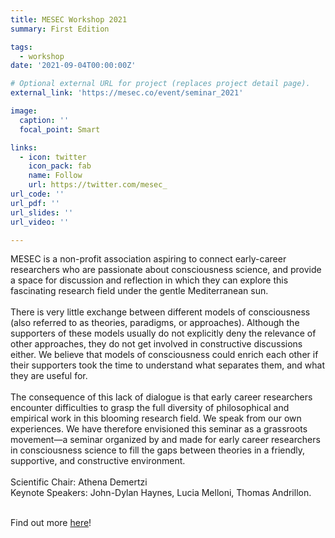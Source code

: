 ```yaml
---
title: MESEC Workshop 2021 
summary: First Edition 

tags:
  - workshop 
date: '2021-09-04T00:00:00Z'

# Optional external URL for project (replaces project detail page).
external_link: 'https://mesec.co/event/seminar_2021'

image:
  caption: '' 
  focal_point: Smart

links:
  - icon: twitter
    icon_pack: fab
    name: Follow
    url: https://twitter.com/mesec_
url_code: ''
url_pdf: ''
url_slides: ''
url_video: ''

---
```


MESEC is a non-profit association aspiring to connect early-career researchers who are passionate about consciousness science, and provide a space for discussion and reflection in which they can explore this fascinating research field under the gentle Mediterranean sun.
<br/>
<br/>There is very little exchange between different models of consciousness (also referred to as theories, paradigms, or approaches). Although the supporters of these models usually do not explicitly deny the relevance of other approaches, they do not get involved in constructive discussions either. We believe that models of consciousness could enrich each other if their supporters took the time to understand what separates them, and what they are useful for.
<br/>
<br/>The consequence of this lack of dialogue is that early career researchers encounter difficulties to grasp the full diversity of philosophical and empirical work in this blooming research field. We speak from our own experiences. We have therefore envisioned this seminar as a grassroots movement—a seminar organized by and made for early career researchers in consciousness science to fill the gaps between theories in a friendly, supportive, and constructive environment.
<br/>
<br/>Scientific Chair: Athena Demertzi 
<br/>Keynote Speakers: John-Dylan Haynes, Lucia Melloni, Thomas Andrillon.

<br/>Find out more <a href="https://mesec.co/event/seminar_2022">here</a>!
